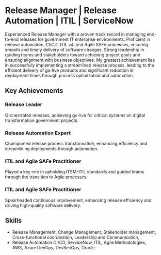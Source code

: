 # Release Manager | Release Automation | ITIL | ServiceNow
Experienced Release Manager with a proven track record in managing end-to-end releases for government IT enterprise environments. Proficient in release automation, CI/CD, ITIL v4, and Agile SAFe processes, ensuring smooth and timely delivery of software changes. Strong leadership in guiding teams and stakeholders toward achieving project goals and ensuring alignment with business objectives. My greatest achievement lies in successfully implementing a streamlined release process, leading to the efficient delivery of go-live products and significant reduction in deployment times through process optimization and automation.
## Key Achievements
### Release Leader
Orchestrated releases, achieving go-live for critical systems on digital transformation government projects.
### Release Automation Expert
Championed release process transformation, enhancing efficiency and streamlining deployments through automation.
### ITIL and Agile SAFe Practitioner
Played a key role in upholding ITSM-ITIL standards and guided teams through the transition to Agile processes.
### ITIL and Agile SAFe Practitioner
Spearheaded continuous improvement, enhancing release efficiency and driving high-quality software delivery.
## Skills
- Release Management, Change Management, Stakeholder management, Cross-functional coordination, Leadership and Communication,
- Release Automation CI/CD, ServiceNow, ITIL, Agile Methodologies, AWS, Azure DevOps, DevSecOps, Oracle
